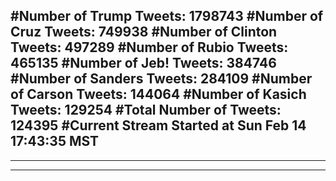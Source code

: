 #Number of Trump Tweets: 1798743
#Number of Cruz Tweets: 749938
#Number of Clinton Tweets: 497289
#Number of Rubio Tweets: 465135
#Number of Jeb! Tweets: 384746
#Number of Sanders Tweets: 284109
#Number of Carson Tweets: 144064
#Number of Kasich Tweets: 129254
#Total Number of Tweets: 124395 
#Current Stream Started at Sun Feb 14 17:43:35 MST
---
---
---
